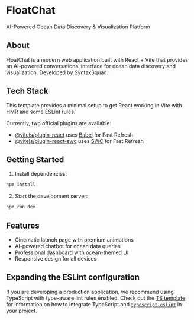 # FloatChat

AI-Powered Ocean Data Discovery & Visualization Platform

## About

FloatChat is a modern web application built with React + Vite that provides an AI-powered conversational interface for ocean data discovery and visualization. Developed by SyntaxSquad.

## Tech Stack

This template provides a minimal setup to get React working in Vite with HMR and some ESLint rules.

Currently, two official plugins are available:

- [@vitejs/plugin-react](https://github.com/vitejs/vite-plugin-react/blob/main/packages/plugin-react) uses [Babel](https://babeljs.io/) for Fast Refresh
- [@vitejs/plugin-react-swc](https://github.com/vitejs/vite-plugin-react/blob/main/packages/plugin-react-swc) uses [SWC](https://swc.rs/) for Fast Refresh

## Getting Started

1. Install dependencies:
```bash
npm install
```

2. Start the development server:
```bash
npm run dev
```

## Features

- Cinematic launch page with premium animations
- AI-powered chatbot for ocean data queries
- Professional dashboard with ocean-themed UI
- Responsive design for all devices

## Expanding the ESLint configuration

If you are developing a production application, we recommend using TypeScript with type-aware lint rules enabled. Check out the [TS template](https://github.com/vitejs/vite/tree/main/packages/create-vite/template-react-ts) for information on how to integrate TypeScript and [`typescript-eslint`](https://typescript-eslint.io) in your project.

